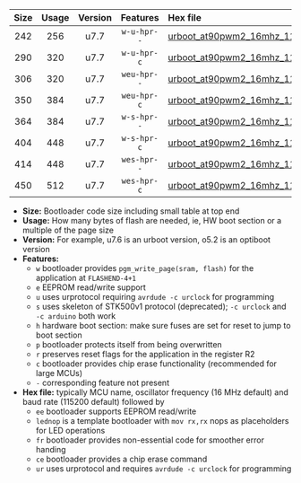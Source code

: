 |Size|Usage|Version|Features|Hex file|
|:-:|:-:|:-:|:-:|:--|
|242|256|u7.7|`w-u-hpr--`|[urboot_at90pwm2_16mhz_115200bps_lednop_ur.hex](https://raw.githubusercontent.com/stefanrueger/urboot.hex/main/mcus/at90pwm2/fcpu_16mhz/115200_bps/urboot_at90pwm2_16mhz_115200bps_lednop_ur.hex)|
|290|320|u7.7|`w-u-hpr-c`|[urboot_at90pwm2_16mhz_115200bps_lednop_fr_ce_ur.hex](https://raw.githubusercontent.com/stefanrueger/urboot.hex/main/mcus/at90pwm2/fcpu_16mhz/115200_bps/urboot_at90pwm2_16mhz_115200bps_lednop_fr_ce_ur.hex)|
|306|320|u7.7|`weu-hpr--`|[urboot_at90pwm2_16mhz_115200bps_ee_lednop_ur.hex](https://raw.githubusercontent.com/stefanrueger/urboot.hex/main/mcus/at90pwm2/fcpu_16mhz/115200_bps/urboot_at90pwm2_16mhz_115200bps_ee_lednop_ur.hex)|
|350|384|u7.7|`weu-hpr-c`|[urboot_at90pwm2_16mhz_115200bps_ee_lednop_fr_ce_ur.hex](https://raw.githubusercontent.com/stefanrueger/urboot.hex/main/mcus/at90pwm2/fcpu_16mhz/115200_bps/urboot_at90pwm2_16mhz_115200bps_ee_lednop_fr_ce_ur.hex)|
|364|384|u7.7|`w-s-hpr--`|[urboot_at90pwm2_16mhz_115200bps_lednop_fr.hex](https://raw.githubusercontent.com/stefanrueger/urboot.hex/main/mcus/at90pwm2/fcpu_16mhz/115200_bps/urboot_at90pwm2_16mhz_115200bps_lednop_fr.hex)|
|404|448|u7.7|`w-s-hpr-c`|[urboot_at90pwm2_16mhz_115200bps_lednop_fr_ce.hex](https://raw.githubusercontent.com/stefanrueger/urboot.hex/main/mcus/at90pwm2/fcpu_16mhz/115200_bps/urboot_at90pwm2_16mhz_115200bps_lednop_fr_ce.hex)|
|414|448|u7.7|`wes-hpr--`|[urboot_at90pwm2_16mhz_115200bps_ee_lednop_fr.hex](https://raw.githubusercontent.com/stefanrueger/urboot.hex/main/mcus/at90pwm2/fcpu_16mhz/115200_bps/urboot_at90pwm2_16mhz_115200bps_ee_lednop_fr.hex)|
|450|512|u7.7|`wes-hpr-c`|[urboot_at90pwm2_16mhz_115200bps_ee_lednop_fr_ce.hex](https://raw.githubusercontent.com/stefanrueger/urboot.hex/main/mcus/at90pwm2/fcpu_16mhz/115200_bps/urboot_at90pwm2_16mhz_115200bps_ee_lednop_fr_ce.hex)|

- **Size:** Bootloader code size including small table at top end
- **Usage:** How many bytes of flash are needed, ie, HW boot section or a multiple of the page size
- **Version:** For example, u7.6 is an urboot version, o5.2 is an optiboot version
- **Features:**
  + `w` bootloader provides `pgm_write_page(sram, flash)` for the application at `FLASHEND-4+1`
  + `e` EEPROM read/write support
  + `u` uses urprotocol requiring `avrdude -c urclock` for programming
  + `s` uses skeleton of STK500v1 protocol (deprecated); `-c urclock` and `-c arduino` both work
  + `h` hardware boot section: make sure fuses are set for reset to jump to boot section
  + `p` bootloader protects itself from being overwritten
  + `r` preserves reset flags for the application in the register R2
  + `c` bootloader provides chip erase functionality (recommended for large MCUs)
  + `-` corresponding feature not present
- **Hex file:** typically MCU name, oscillator frequency (16 MHz default) and baud rate (115200 default) followed by
  + `ee` bootloader supports EEPROM read/write
  + `lednop` is a template bootloader with `mov rx,rx` nops as placeholders for LED operations
  + `fr` bootloader provides non-essential code for smoother error handing
  + `ce` bootloader provides a chip erase command
  + `ur` uses urprotocol and requires `avrdude -c urclock` for programming
